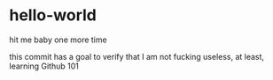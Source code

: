 # hello-world
hit me baby one more time

this commit has a goal to verify that I am not fucking useless, at least, learning Github 101

